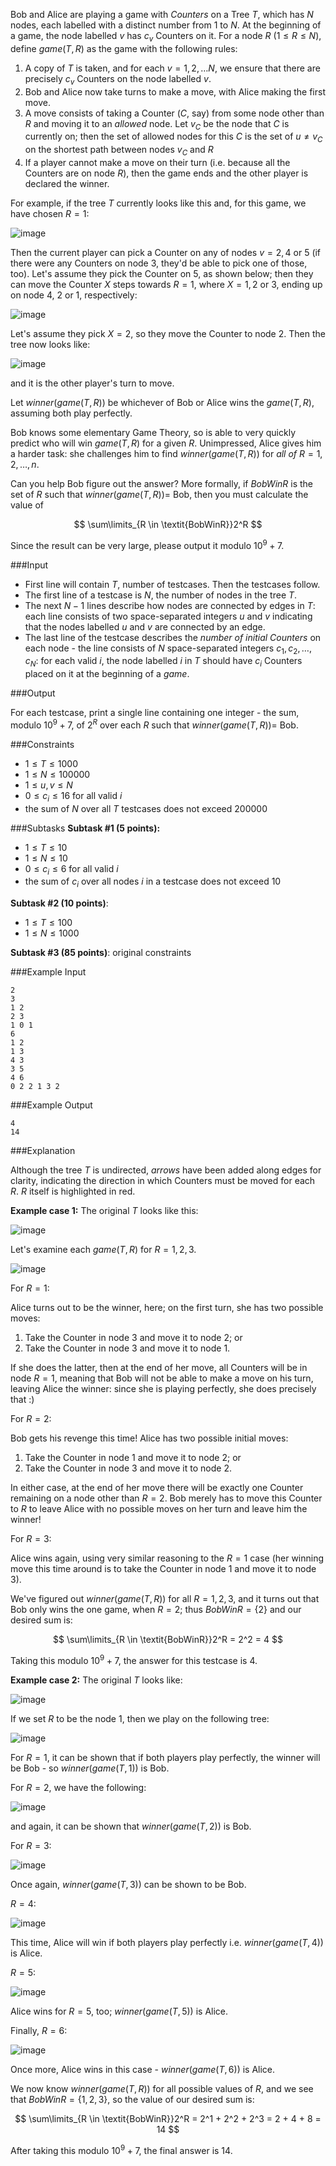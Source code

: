 Bob and Alice are playing a game with _Counters_ on a Tree $T$, which has $N$ nodes, each labelled with a distinct number from $1$ to $N$. At the beginning of a game, the node labelled $v$ has $c_v$ Counters on it. For a node $R$ ($1 \leq R \leq N)$, define $\textit{game}(T, R)$ as the game with the following rules:

1. A copy of $T$ is taken, and for each $v=1,2,\dots N$, we ensure that there are precisely $c_v$ Counters on the node labelled $v$.
2. Bob and Alice now take turns to make a move, with Alice making the first move.
3. A move consists of taking a Counter ($C$, say) from some node other than $R$ and moving it to an *allowed* node. Let $v_C$ be the node that $C$ is currently on; then the set of allowed nodes for this $C$ is the set of $u \ne v_C$ on the shortest path between nodes $v_C$ and $R$
4. If a player cannot make a move on their turn (i.e. because all the Counters are on node $R$), then the game ends and the other player is declared the winner.

For example, if the tree $T$ currently looks like this and, for this game, we have chosen $R=1$:

![image](http://campus.codechef.com/SITJMADM/content/COUNTREE-move-example1of3.png)

Then the current player can pick a Counter on any of nodes $v = 2, 4$ or $5$ (if there were any Counters on node $3$, they'd be able to pick one of those, too). Let's assume they pick the Counter on $5$, as shown below; then they can move the Counter $X$ steps towards $R=1$, where $X=1,2$ or $3$, ending up on node $4$, $2$ or $1$, respectively:

![image](http://campus.codechef.com/SITJMADM/content/COUNTREE-move-example2of3.png)

Let's assume they pick $X=2$, so they move the Counter to node $2$. Then the tree now looks like:

![image](http://campus.codechef.com/SITJMADM/content/COUNTREE-move-example3of3.png)

and it is the other player's turn to move.

Let $\textit{winner}(\textit{game}(T, R))$ be whichever of Bob or Alice wins the $\textit{game}(T, R)$, assuming both play perfectly.

Bob knows some elementary Game Theory, so is able to very quickly predict who will win $\textit{game}(T, R)$ for a given $R$. Unimpressed, Alice gives him a harder task: she challenges him to find $\textit{winner}(\textit{game}(T, R))$ for *all of* $R = 1, 2, \ldots , n$.

Can you help Bob figure out the answer? More formally, if $\textit{BobWinR}$ is the set of $R$ such that $\textit{winner}(\textit{game}(T, R)) =$ Bob, then you must calculate the value of

$$
\sum\limits_{R \in \textit{BobWinR}}2^R
$$

Since the result can be very large, please output it modulo $10^9+7$.

###Input

- First line will contain $T$, number of testcases. Then the testcases follow. 
- The first line of a testcase is $N$, the number of nodes in the tree $T$.
- The next $N-1$ lines describe how nodes are connected by edges in $T$: each line consists of two space-separated integers $u$ and $v$ indicating that the nodes labelled $u$ and $v$ are connected by an edge.
- The last line of the testcase describes the _number of initial Counters_ on each node - the line consists of $N$ space-separated integers $c_1, c_2, \ldots , c_N$: for each valid $i$, the node labelled $i$ in $T$ should have $c_i$ Counters placed on it at the beginning of a _game_.

###Output

For each testcase, print a single line containing one integer - the sum, modulo $10^9+7$, of $2^R$ over each $R$ such that $\textit{winner}(\textit{game}(T, R)) =$ Bob.

###Constraints 
- $1 \leq T \leq 1000$
- $1 \leq N \leq 100000$
- $1 \leq u,v \leq N$
- $0 \leq c_i \leq 16$ for all valid $i$
- the sum of $N$ over all $T$ testcases does not exceed $200000$

###Subtasks
**Subtask #1 (5 points):** 

- $1 \leq T \leq 10$
- $1 \leq N \leq 10$
- $0 \leq c_i \leq 6$ for all valid $i$
- the sum of $c_i$ over all nodes $i$ in a testcase does not exceed $10$

**Subtask #2 (10 points)**: 

* $1 \leq T \leq 100$ 
* $1 \leq N \leq 1000$

**Subtask #3 (85 points)**: original constraints

###Example Input

```
2
3 
1 2
2 3
1 0 1
6
1 2
1 3
4 3
3 5
4 6
0 2 2 1 3 2
```

###Example Output

```
4
14
```

###Explanation

Although the tree $T$ is undirected, _arrows_ have been added along edges for clarity, indicating the direction in which Counters must be moved for each $R$. $R$ itself is highlighted in red.

**Example case 1:** The original $T$ looks like this:

![image](http://campus.codechef.com/SITJMADM/content/COUNTREE-EX1-1of2.png)

Let's examine each $\textit{game}(T,R)$ for $R=1,2,3$.

![image](http://campus.codechef.com/SITJMADM/content/COUNTREE-EX1-2of2.png)

For $R = 1$:

Alice turns out to be the winner, here; on the first turn, she has two possible moves:

1. Take the Counter in node $3$ and move it to node $2$; or
1. Take the Counter in node $3$ and move it to node $1$.

If she does the latter, then at the end of her move, all Counters will be in node $R=1$, meaning that Bob will not be able to make a move on his turn, leaving Alice the winner: since she is playing perfectly, she does precisely that :)

For $R = 2$:

Bob gets his revenge this time! Alice has two possible initial moves:

1. Take the Counter in node $1$ and move it to node $2$; or
1. Take the Counter in node $3$ and move it to node $2$.

In either case, at the end of her move there will be exactly one Counter remaining on a node other than $R = 2$.  Bob merely has to move this Counter to $R$ to leave Alice with no possible moves on her turn and leave him the winner!

For $R = 3$:

Alice wins again, using very similar reasoning to the $R = 1$ case (her winning move this time around is to take the Counter in node $1$ and move it to node $3$).

We've figured out $\textit{winner}(\textit{game}(T, R))$ for all $R=1,2,3$, and it turns out that Bob only wins the one game, when $R=2$; thus $\textit{BobWinR}=\{2\}$ and our desired sum is:

$$
\sum\limits_{R \in \textit{BobWinR}}2^R = 2^2 = 4
$$

Taking this modulo $10^9+7$, the answer for this testcase is $4$.

**Example case 2:** The original $T$ looks like:

![image](http://campus.codechef.com/SITJMADM/content/COUNTREE-EX2-1of7.png)

If we set $R$ to be the node $1$, then we play on the following tree:

![image](http://campus.codechef.com/SITJMADM/content/COUNTREE-EX2-2of7.png)

For $R = 1$, it can be shown that if both players play perfectly, the winner will be Bob - so $\textit{winner}(\textit{game}(T, 1))$ is Bob.

For $R = 2$, we have the following:

![image](http://campus.codechef.com/SITJMADM/content/COUNTREE-EX2-3of7.png)

and again, it can be shown that $\textit{winner}(\textit{game}(T, 2))$ is Bob.


For $R = 3$:

![image](http://campus.codechef.com/SITJMADM/content/COUNTREE-EX2-4of7.png)

Once again, $\textit{winner}(\textit{game}(T, 3))$ can be shown to be Bob.

$R = 4$:


![image](http://campus.codechef.com/SITJMADM/content/COUNTREE-EX2-5of7.png)

This time, Alice will win if both players play perfectly i.e. $\textit{winner}(\textit{game}(T, 4))$ is Alice.

$R = 5$:

![image](http://campus.codechef.com/SITJMADM/content/COUNTREE-EX2-6of7.png)

Alice wins for $R = 5$, too; $\textit{winner}(\textit{game}(T, 5))$ is Alice.

Finally, $R = 6$:

![image](http://campus.codechef.com/SITJMADM/content/COUNTREE-EX2-7of7.png)

Once more, Alice wins in this case - $\textit{winner}(\textit{game}(T, 6))$ is Alice.

We now know $\textit{winner}(\textit{game}(T, R))$ for all possible values of $R$, and we see that $\textit{BobWinR}=\{1, 2, 3\}$, so the value of our desired sum is:

$$
\sum\limits_{R \in \textit{BobWinR}}2^R = 2^1 + 2^2 + 2^3 = 2 + 4 + 8 = 14
$$

After taking this modulo $10^9+7$, the final answer is $14$.


